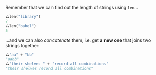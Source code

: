Remember that we can find out the length of strings using `len`...

```python
ムlen("library")
7
ムlen("babel")
5
```

...and we can also _concatenate_ them, i.e. get **a new one** that joins two strings together:

```python
ム"aa" + "bb"
"aabb"
ム"their shelves " + "record all combinations"
"their shelves record all combinations"
```
